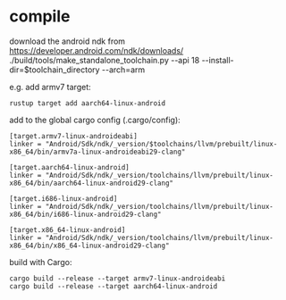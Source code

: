 compile
======
download the android ndk from https://developer.android.com/ndk/downloads/
./build/tools/make\_standalone\_toolchain.py --api 18 --install-dir=$toolchain\_directory --arch=arm

e.g. add armv7 target:
```
rustup target add aarch64-linux-android
```

add to the global cargo config (.cargo/config):
```
[target.armv7-linux-androideabi]
linker = "Android/Sdk/ndk/_version/$toolchains/llvm/prebuilt/linux-x86_64/bin/armv7a-linux-androideabi29-clang"

[target.aarch64-linux-android]
linker = "Android/Sdk/ndk/_version/toolchains/llvm/prebuilt/linux-x86_64/bin/aarch64-linux-android29-clang"

[target.i686-linux-android]
linker = "Android/Sdk/ndk/_version/toolchains/llvm/prebuilt/linux-x86_64/bin/i686-linux-android29-clang"

[target.x86_64-linux-android]
linker = "Android/Sdk/ndk/_version/toolchains/llvm/prebuilt/linux-x86_64/bin/x86_64-linux-android29-clang"

```

build with Cargo:
```
cargo build --release --target armv7-linux-androideabi
cargo build --release --target aarch64-linux-android
```

